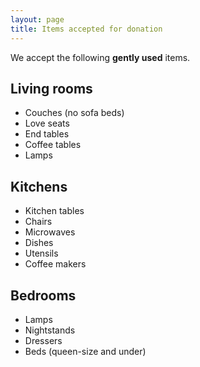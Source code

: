 ```yaml
---
layout: page
title: Items accepted for donation
---
```

We accept the following __gently used__ items.

## Living rooms
- Couches (no sofa beds)
- Love seats
- End tables
- Coffee tables
- Lamps

## Kitchens
- Kitchen tables
- Chairs
- Microwaves
- Dishes
- Utensils
- Coffee makers

## Bedrooms
- Lamps
- Nightstands
- Dressers
- Beds (queen-size and under)
